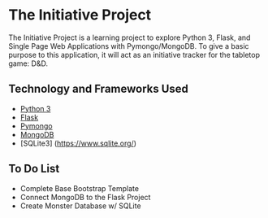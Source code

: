 # The Initiative Project

The Initiative Project is a learning project to explore Python 3, Flask, and Single Page Web Applications with Pymongo/MongoDB.
To give a basic purpose to this application, it will act as an initiative tracker for the tabletop game: D&D.

## Technology and Frameworks Used

* [Python 3](https://www.python.org/)
* [Flask](http://flask.pocoo.org/)
* [Pymongo](https://api.mongodb.com/python/current/)
* [MongoDB](https://www.mongodb.com/)
* [SQLite3] (https://www.sqlite.org/)

## To Do List

* Complete Base Bootstrap Template
* Connect MongoDB to the Flask Project
* Create Monster Database w/ SQLite

